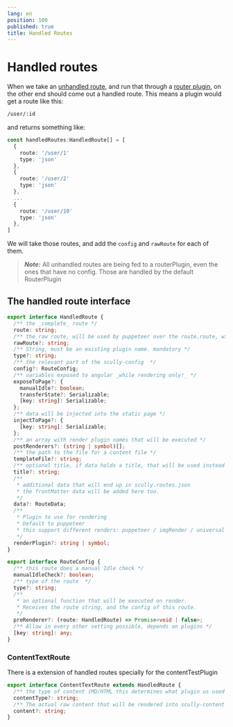 ```yaml
---
lang: en
position: 100
published: true
title: Handled Routes
---
```


# Handled routes

When we take an [unhandled route](/docs/concepts/unhandled-routes.md), and run that through a [router plugin](/docs/Reference/plugins/types/router.md), on the other end should come out a handled route. This means a plugin would get a route like this:

```html
/user/:id
```

and returns something like:

```typescript
const handledRoutes:HandledRoute[] = [
  {
    route: '/user/1'
    type: 'json'
  },
  {
    route: '/user/2'
    type: 'json'
  },
  ...
  {
    route: '/user/10'
    type: 'json'
  },
]
```

We will take those routes, and add the `config` and `rawRoute` for each of them.

> **_Note:_** All unhandled routes are being fed to a routerPlugin, even the ones that have no config. Those are handled by the default RouterPlugin

## The handled route interface

```typescript
export interface HandledRoute {
  /** the _complete_ route */
  route: string;
  /** the raw route, will be used by puppeteer over the route.route, will be used as is. must include the http(s):// part and eventual params*/
  rawRoute?: string;
  /** String, must be an existing plugin name. mandatory */
  type?: string;
  /** the relevant part of the scully-config  */
  config?: RouteConfig;
  /** variables exposed to angular _while rendering only!_ */
  exposeToPage?: {
    manualIdle?: boolean;
    transferState?: Serializable;
    [key: string]: Serializable;
  };
  /** data will be injected into the static page */
  injectToPage?: {
    [key: string]: Serializable;
  };
  /** an array with render plugin names that will be executed */
  postRenderers?: (string | symbol)[];
  /** the path to the file for a content file */
  templateFile?: string;
  /** optional title, if data holds a title, that will be used instead */
  title?: string;
  /**
   * additional data that will end up in scully.routes.json
   * the frontMatter data will be added here too.
   */
  data?: RouteData;
  /**
   * Plugin to use for rendering
   * Default to puppeteer
   * this support different renders: puppeteer / imgRender / universal / others
   */
  renderPlugin?: string | symbol;
}
```

```typescript
export interface RouteConfig {
  /** this route does a manual Idle check */
  manualIdleCheck?: boolean;
  /** type of the route  */
  type?: string;
  /**
   * an optional function that will be executed on render.
   * Receives the route string, and the config of this route.
   */
  preRenderer?: (route: HandledRoute) => Promise<void | false>;
  /** Allow in every other setting possible, depends on plugins */
  [key: string]: any;
}
```

### ContentTextRoute

There is a extension of handled routes specially for the contentTestPlugin

```typescript
export interface ContentTextRoute extends HandledRoute {
  /** the type of content (MD/HTML this determines what plugin us used for render) */
  contentType?: string;
  /** The actual raw content that will be rendered into scully-content */
  content?: string;
}
```

